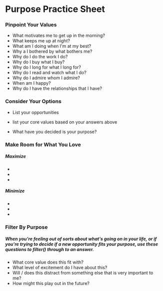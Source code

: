 # Purpose Practice Sheet

### Pinpoint Your Values
- What motivates me to get up in the morning? 
- What keeps me up at night? 
- What am I doing when I'm at my best? 
- Why a I bothered by what bothers me? 
- Why do I do the work I do? 
- Why do I buy what I buy? 
- Why do I long for what I long for? 
- Why do I read and watch what I do? 
- Why do I admire whom I admire? 
- When am I happy? 
- Why do I have the relationships that I have? 

### Consider Your Options 
- List your opportunities

- list your core values based on your answers above

- What have you decided is your purpose? 

### Make Room for What You Love
##### Maximize 
- 
- 
- 
##### Minimize 
- 
- 
- 
### Filter By Purpose 
##### When you're feeling out of sorts about what's going on in your life, or if you're trying to decide if a new opportunity fits your purpose, use these questions to filter() through to an answer.
- What core value does this fit with? 
- What level of excitement do I have about this? 
- Will / does this distract from something else that is very important to me? 
- How might this play out in the future? 
